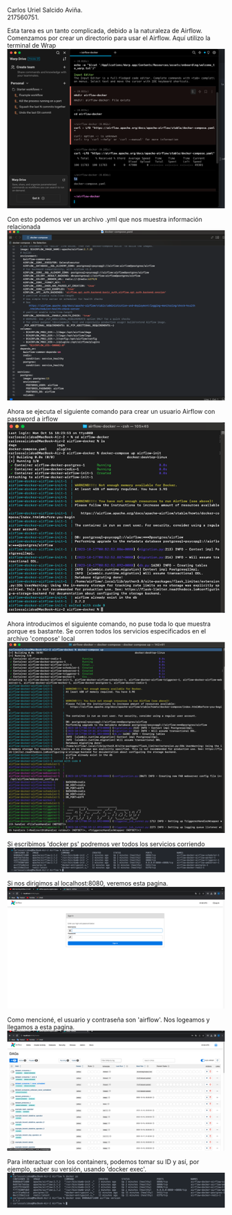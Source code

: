 Carlos Uriel Salcido Aviña.  
217560751.  

Esta tarea es un tanto complicada, debido a la naturaleza de Airflow. Comenzamos por crear un directorio para usar el Airflow. Aquí utilizo la terminal de Wrap
![Alt text](image.png)


Con esto podemos ver un archivo .yml que nos muestra información relacionada
![Alt text](image-2.png)


Ahora se ejecuta el siguiente comando para crear un usuario Airflow con password a irflow
![Alt text](image-1.png)


Ahora introducimos el siguiente comando, no puse toda lo que muestra porque es bastante. Se corren todos los servicios especificados en el archivo 'compose' local
![Alt text](image-3.png)


Si escribimos 'docker ps' podremos ver todos los servicios corriendo
![Alt text](image-4.png)


Si nos dirigimos al localhost:8080, veremos esta pagina.  
![Alt text](image-5.png)


Como mencioné, el usuario y contraseña son 'airflow'. Nos logeamos y llegamos a esta pagina.  
![Alt text](image-6.png)


Para interactuar con los containers, podemos tomar su ID y así, por ejemplo, saber su versión, usando 'docker exec'.
![Alt text](image-7.png)


